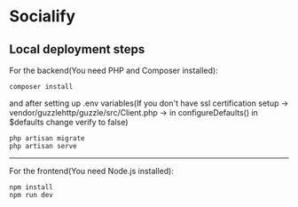 # Socialify

## Local deployment steps

For the backend(You need PHP and Composer installed):
```
composer install
```
and after setting up .env variables(If you don't have ssl certification setup -> vendor/guzzlehttp/guzzle/src/Client.php -> in configureDefaults() in $defaults change verify to false)
```
php artisan migrate
php artisan serve
```
---
For the frontend(You need Node.js installed):
```
npm install
npm run dev
```